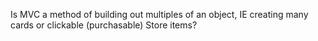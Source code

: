 <!-- STUB -------MVC? -->
Is MVC a method of building out multiples of an object, IE creating many cards or clickable (purchasable) Store items?

<!--STUB ----My response after the lecture--------->

